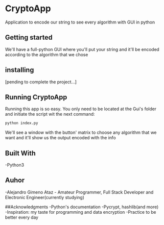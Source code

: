 # CryptoApp
Application to encode our string to see every algorithm with GUI in python

## Getting started
We'll have a full-python GUI where you'll put your string and it'll be encoded according to the algorithm that we chose  

## installing
[pending to complete the project...]

## Running CryptoApp
Running this app is so easy. You only need to be located at the Gui's folder and initiate the script wit the next command:
```bash
python index.py
```
We'll see a window with the button' matrix to choose any algorithm that we want and it'll show us the output encoded with the info

## Built With
-Python3

## Auhor
-Alejandro Gimeno Ataz - Amateur Programmer, Full Stack Developer and Electronic Engineer(currently studying) 

##Acknowledgments
-Python's documentation
-Pycrypt, hashlib(and more)
-Inspiration: my taste for programming and data encryption
-Practice to be better every day
